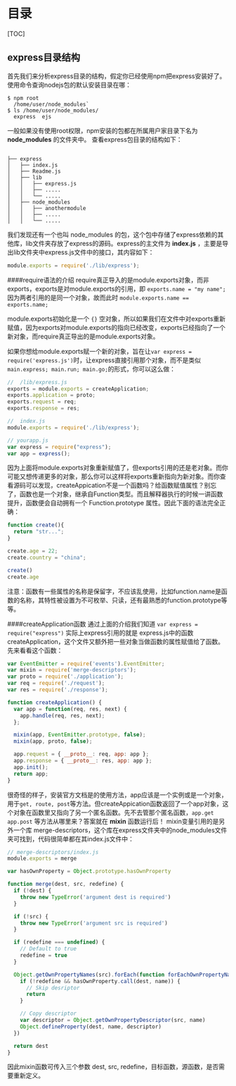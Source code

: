 

目录
=========

[TOC]

express目录结构
------

首先我们来分析express目录的结构，假定你已经使用npm把express安装好了。
使用命令查询nodejs包的默认安装目录在哪：

```
$ npm root
  /home/user/node_modules`
$ ls /home/user/node_modules/
  express  ejs
```

一般如果没有使用root权限，npm安装的包都在所属用户家目录下名为 **node_modules** 的文件夹中。
查看express包目录的结构如下：

```

├── express
│   ├── index.js
│   ├── Readme.js
│   ├── lib
│   │   ├── express.js
│   │   ├── .....
│   │   └── .....
│   ├── node_modules
│   │   ├── anothermodule
│   │   ├── .....
│   │   └── .....

```
我们发现还有一个也叫 node_modules 的包，这个包中存储了express依赖的其他库，lib文件夹存放了express的源码。express的主文件为 **index.js** ，主要是导出lib文件夹中express.js文件中的接口，其内容如下：

```javascript
module.exports = require('./lib/express');
```

####require语法的介绍
require真正导入的是module.exports对象，而非exports，exports是对module.exports的引用，即
`exports.name = "my name";` 因为两者引用的是同一个对象，故而此时 `module.exports.name == exports.name;`

module.exports初始化是一个 `{}` 空对象，所以如果我们在文件中对exports重新赋值，因为exports对module.exports的指向已经改变，exports已经指向了一个新对象，而require真正导出的是module.exports对象。

如果你想给module.exports赋一个新的对象，旨在让`var express = require('express.js')`时，让express直接引用那个对象，而不是类似`main.express; main.run; main.go;`的形式，你可以这么做：

```javascript
//  /lib/express.js
exports = module.exports = createApplication;
exports.application = proto;
exports.request = req;
exports.response = res;

//  index.js
module.exports = require('./lib/express');

// yourapp.js
var express = require("express");
var app = express();
```

因为上面将module.exports对象重新赋值了，但exports引用的还是老对象。而你可能又想传递更多的对象，那么你可以这样将exports重新指向为新对象。而你查看源码可以发现，createAppication不是一个函数吗？给函数赋值属性？别忘了，函数也是一个对象，继承自Function类型。而且解释器执行的时候一讲函数提升，函数便会自动拥有一个 Function.prototype 属性。因此下面的语法完全正确：

```javascript
function create(){
  return "str...";
}

create.age = 22;
create.country = "china";

create()
create.age

```
注意：函数有一些属性的名称是保留字，不应该乱使用，比如function.name是函数的名称，其特性被设置为不可枚举、只读，还有最熟悉的function.prototype等等。


####createApplication函数
通过上面的介绍我们知道 `var express = require("express")` 实际上express引用的就是 express.js中的函数createApplication，这个文件又额外把一些对象当做函数的属性赋值给了函数。
先来看看这个函数：

```javascript
var EventEmitter = require('events').EventEmitter;
var mixin = require('merge-descriptors');
var proto = require('./application');
var req = require('./request');
var res = require('./response');

function createApplication() {
  var app = function(req, res, next) {
    app.handle(req, res, next);
  };

  mixin(app, EventEmitter.prototype, false);
  mixin(app, proto, false);

  app.request = { __proto__: req, app: app };
  app.response = { __proto__: res, app: app };
  app.init();
  return app;
}
```

很奇怪的样子，安装官方文档是的使用方法，app应该是一个实例或是一个对象，用于`get, route, post`等方法。但createAppication函数返回了一个app对象，这个对象在函数里又指向了另一个匿名函数。先不去管那个匿名函数，`app.get app.post` 等方法从哪里来？答案就在 **mixin** 函数运行后！
mixin变量引用的是另外一个库 merge-descriptors，这个库在express文件夹中的node_modules文件夹可找到，代码很简单都在其index.js文件中：

```javascript
// merge-descriptors/index.js
module.exports = merge

var hasOwnProperty = Object.prototype.hasOwnProperty

function merge(dest, src, redefine) {
  if (!dest) {
    throw new TypeError('argument dest is required')
  }

  if (!src) {
    throw new TypeError('argument src is required')
  }

  if (redefine === undefined) {
    // Default to true
    redefine = true
  }

  Object.getOwnPropertyNames(src).forEach(function forEachOwnPropertyName(name) {
    if (!redefine && hasOwnProperty.call(dest, name)) {
      // Skip desriptor
      return
    }

    // Copy descriptor
    var descriptor = Object.getOwnPropertyDescriptor(src, name)
    Object.defineProperty(dest, name, descriptor)
  })

  return dest
}
```
因此mixin函数可传入三个参数 dest, src, redefine，目标函数，源函数，是否需要重新定义。


















